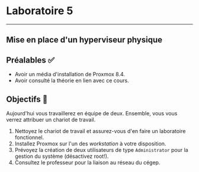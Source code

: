# Laboratoire 5

* * *

## Mise en place d'un hyperviseur physique

## Préalables ✅

- Avoir un média d'installation de Proxmox 8.4.
- Avoir consulté la théorie en lien avec ce cours.

## Objectifs 🎯

Aujourd'hui vous travaillerez en équipe de deux. Ensemble, vous vous verrez attribuer un chariot de travail.

1. Nettoyez le chariot de travail et assurez-vous d'en faire un laboratoire fonctionnel.
2. Installez Proxmox sur l'un des *workstation* à votre disposition.
3. Prévoyez la création de deux utilisateurs de type `Administrator` pour la gestion du système (désactivez root!).
4. Consultez le professeur pour la liaison au réseau du cégep.


